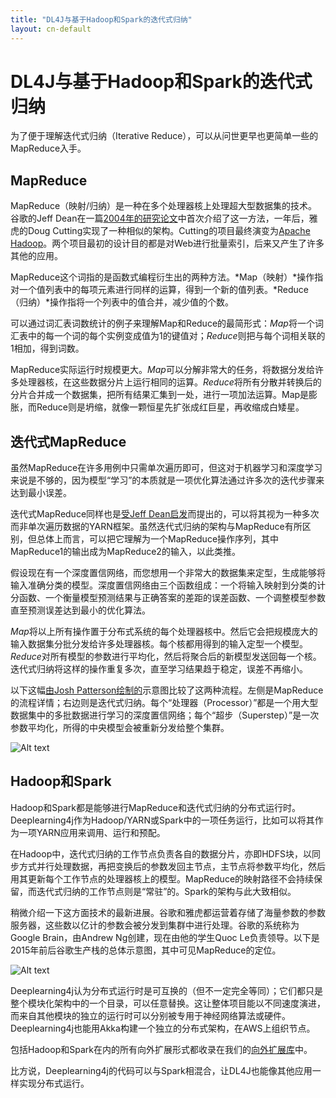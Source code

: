 ```yaml
---
title: "DL4J与基于Hadoop和Spark的迭代式归纳"
layout: cn-default
---
```


# DL4J与基于Hadoop和Spark的迭代式归纳

为了便于理解迭代式归纳（Iterative Reduce），可以从问世更早也更简单一些的MapReduce入手。 

## MapReduce

MapReduce（映射/归纳）是一种在多个处理器核上处理超大型数据集的技术。谷歌的Jeff Dean在一篇[2004年的研究论文](https://static.googleusercontent.com/media/research.google.com/en/us/archive/mapreduce-osdi04.pdf)中首次介绍了这一方法，一年后，雅虎的Doug Cutting实现了一种相似的架构。Cutting的项目最终演变为[Apache Hadoop](https://hadoop.apache.org/)。两个项目最初的设计目的都是对Web进行批量索引，后来又产生了许多其他的应用。 

MapReduce这个词指的是函数式编程衍生出的两种方法。*Map（映射）*操作指对一个值列表中的每项元素进行同样的运算，得到一个新的值列表。*Reduce（归纳）*操作指将一个列表中的值合并，减少值的个数。 

可以通过词汇表词数统计的例子来理解Map和Reduce的最简形式：*Map*将一个词汇表中的每一个词的每个实例变成值为1的键值对；*Reduce*则把与每个词相关联的1相加，得到词数。 

MapReduce实际运行时规模更大。*Map*可以分解非常大的任务，将数据分发给许多处理器核，在这些数据分片上运行相同的运算。*Reduce*将所有分散并转换后的分片合并成一个数据集，把所有结果汇集到一处，进行一项加法运算。Map是膨胀，而Reduce则是坍缩，就像一颗恒星先扩张成红巨星，再收缩成白矮星。 

## 迭代式MapReduce

虽然MapReduce在许多用例中只需单次遍历即可，但这对于机器学习和深度学习来说是不够的，因为模型“学习”的本质就是一项优化算法通过许多次的迭代步骤来达到最小误差。 

迭代式MapReduce同样也是[受Jeff Dean启发](https://static.googleusercontent.com/media/research.google.com/en/us/people/jeff/CIKM-keynote-Nov2014.pdf)而提出的，可以将其视为一种多次而非单次遍历数据的YARN框架。虽然迭代式归纳的架构与MapReduce有所区别，但总体上而言，可以把它理解为一个MapReduce操作序列，其中MapReduce1的输出成为MapReduce2的输入，以此类推。 

假设现在有一个深度置信网络，而您想用一个非常大的数据集来定型，生成能够将输入准确分类的模型。深度置信网络由三个函数组成：一个将输入映射到分类的计分函数、一个衡量模型预测结果与正确答案的差距的误差函数、一个调整模型参数直至预测误差达到最小的优化算法。 

*Map*将以上所有操作置于分布式系统的每个处理器核中。然后它会把规模庞大的输入数据集分批分发给许多处理器核。每个核都用得到的输入定型一个模型。*Reduce*对所有模型的参数进行平均化，然后将聚合后的新模型发送回每一个核。迭代式归纳将这样的操作重复多次，直至学习结果趋于稳定，误差不再缩小。 

以下这幅[由Josh Patterson绘制的](http://www.slideshare.net/cloudera/strata-hadoop-world-2012-knitting-boar)示意图比较了这两种流程。左侧是MapReduce的流程详情；右边则是迭代式归纳。每个“处理器（Processor）”都是一个用大型数据集中的多批数据进行学习的深度置信网络；每个“超步（Superstep）”是一次参数平均化，所得的中央模型会被重新分发给整个集群。 

![Alt text](../img/mapreduce_v_iterative.png)

## Hadoop和Spark

Hadoop和Spark都是能够进行MapReduce和迭代式归纳的分布式运行时。Deeplearning4j作为Hadoop/YARN或Spark中的一项任务运行，比如可以将其作为一项YARN应用来调用、运行和预配。

在Hadoop中，迭代式归纳的工作节点负责各自的数据分片，亦即HDFS块，以同步方式并行处理数据，再把变换后的参数发回主节点，主节点将参数平均化，然后用其更新每个工作节点的处理器核上的模型。MapReduce的映射路径不会持续保留，而迭代式归纳的工作节点则是“常驻”的。Spark的架构与此大致相似。

稍微介绍一下这方面技术的最新进展。谷歌和雅虎都运营着存储了海量参数的参数服务器，这些数以亿计的参数会被分发到集群中进行处理。谷歌的系统称为Google Brain，由Andrew Ng创建，现在由他的学生Quoc Le负责领导。以下是2015年前后谷歌生产栈的总体示意图，其中可见MapReduce的定位。

![Alt text](../img/google_production_stack.png)

Deeplearning4j认为分布式运行时是可互换的（但不一定完全等同）；它们都只是整个模块化架构中的一个目录，可以任意替换。这让整体项目能以不同速度演进，而来自其他模块的独立的运行时可以分别被专用于神经网络算法或硬件。Deeplearning4j也能用Akka构建一个独立的分布式架构，在AWS上组织节点。

包括Hadoop和Spark在内的所有向外扩展形式都收录在我们的[向外扩展库](https://github.com/deeplearning4j/deeplearning4j/tree/master/deeplearning4j/deeplearning4j-scaleout)中。

比方说，Deeplearning4j的代码可以与Spark相混合，让DL4J也能像其他应用一样实现分布式运行。 
